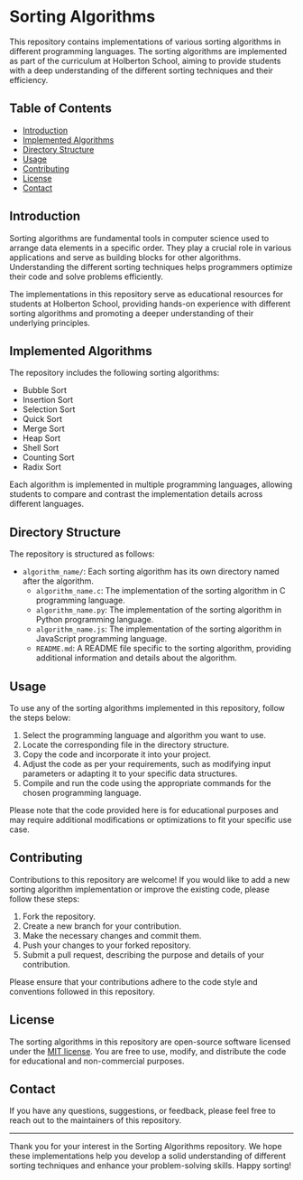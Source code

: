 # Sorting Algorithms

This repository contains implementations of various sorting algorithms in different programming languages. The sorting algorithms are implemented as part of the curriculum at Holberton School, aiming to provide students with a deep understanding of the different sorting techniques and their efficiency.

## Table of Contents

- [Introduction](#introduction)
- [Implemented Algorithms](#implemented-algorithms)
- [Directory Structure](#directory-structure)
- [Usage](#usage)
- [Contributing](#contributing)
- [License](#license)
- [Contact](#contact)

## Introduction

Sorting algorithms are fundamental tools in computer science used to arrange data elements in a specific order. They play a crucial role in various applications and serve as building blocks for other algorithms. Understanding the different sorting techniques helps programmers optimize their code and solve problems efficiently.

The implementations in this repository serve as educational resources for students at Holberton School, providing hands-on experience with different sorting algorithms and promoting a deeper understanding of their underlying principles.

## Implemented Algorithms

The repository includes the following sorting algorithms:

- Bubble Sort
- Insertion Sort
- Selection Sort
- Quick Sort
- Merge Sort
- Heap Sort
- Shell Sort
- Counting Sort
- Radix Sort

Each algorithm is implemented in multiple programming languages, allowing students to compare and contrast the implementation details across different languages.

## Directory Structure

The repository is structured as follows:

- `algorithm_name/`: Each sorting algorithm has its own directory named after the algorithm.
  - `algorithm_name.c`: The implementation of the sorting algorithm in C programming language.
  - `algorithm_name.py`: The implementation of the sorting algorithm in Python programming language.
  - `algorithm_name.js`: The implementation of the sorting algorithm in JavaScript programming language.
  - `README.md`: A README file specific to the sorting algorithm, providing additional information and details about the algorithm.

## Usage

To use any of the sorting algorithms implemented in this repository, follow the steps below:

1. Select the programming language and algorithm you want to use.
2. Locate the corresponding file in the directory structure.
3. Copy the code and incorporate it into your project.
4. Adjust the code as per your requirements, such as modifying input parameters or adapting it to your specific data structures.
5. Compile and run the code using the appropriate commands for the chosen programming language.

Please note that the code provided here is for educational purposes and may require additional modifications or optimizations to fit your specific use case.

## Contributing

Contributions to this repository are welcome! If you would like to add a new sorting algorithm implementation or improve the existing code, please follow these steps:

1. Fork the repository.
2. Create a new branch for your contribution.
3. Make the necessary changes and commit them.
4. Push your changes to your forked repository.
5. Submit a pull request, describing the purpose and details of your contribution.

Please ensure that your contributions adhere to the code style and conventions followed in this repository.

## License

The sorting algorithms in this repository are open-source software licensed under the [MIT license](LICENSE). You are free to use, modify, and distribute the code for educational and non-commercial purposes.

## Contact

If you have any questions, suggestions, or feedback, please feel free to reach out to the maintainers of this repository.

---

Thank you for your interest in the Sorting Algorithms repository. We hope these implementations help you develop a solid understanding of different sorting techniques and enhance your problem-solving skills. Happy sorting!
